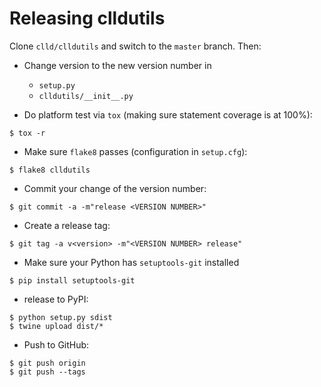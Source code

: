 
Releasing clldutils
===================

Clone ``clld/clldutils`` and switch to the ``master`` branch. Then:

- Change version to the new version number in
  - ``setup.py``
  - ``clldutils/__init__.py``

- Do platform test via ``tox`` (making sure statement coverage is at 100%):
```shell
$ tox -r
```

- Make sure ``flake8`` passes (configuration in ``setup.cfg``):
```shell
$ flake8 clldutils
```
  
- Commit your change of the version number:
```shell
$ git commit -a -m"release <VERSION NUMBER>"
```

- Create a release tag:
```shell
$ git tag -a v<version> -m"<VERSION NUMBER> release"
```

- Make sure your Python has ``setuptools-git`` installed
```shell
$ pip install setuptools-git
```

- release to PyPI:
```shell
$ python setup.py sdist
$ twine upload dist/*
```

- Push to GitHub:
```shell
$ git push origin
$ git push --tags
```
